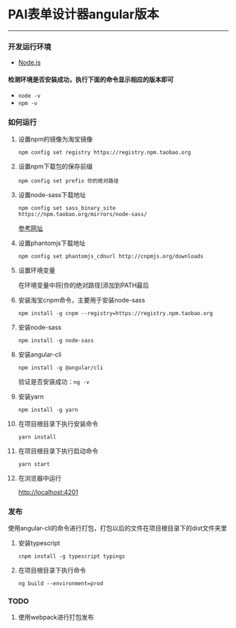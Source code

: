 # PAI表单设计器angular版本
------
### 开发运行环境

- [Node.js](https://nodejs.org)

#### 检测环境是否安装成功，执行下面的命令显示相应的版本即可
- `node -v`
- `npm -v`

### 如何运行

1. 设置npm的镜像为淘宝镜像

    `npm config set registry https://registry.npm.taobao.org`
    
2. 设置npm下载包的保存前缀

    `npm config set prefix 你的绝对路径`
    
3. 设置node-sass下载地址

    `npm config set sass_binary_site https://npm.taobao.org/mirrors/node-sass/`
    
    [参考网址](https://www.cnblogs.com/savokiss/p/6474673.html)
    
4. 设置phantomjs下载地址

    `npm config set phantomjs_cdnurl http://cnpmjs.org/downloads`
    
5. 设置环境变量

    在环境变量中将[你的绝对路径]添加到PATH最后
    
6. 安装淘宝cnpm命令，主要用于安装node-sass

    `npm install -g cnpm --registry=https://registry.npm.taobao.org`
    
7. 安装node-sass

    `npm install -g node-sass`

8. 安装angular-cli

    `npm install -g @angular/cli`
    
    验证是否安装成功：`ng -v`
    
9. 安装yarn

    `npm install -g yarn`
    
10. 在项目根目录下执行安装命令

    `yarn install`
11. 在项目根目录下执行启动命令

    `yarn start`
    
12. 在浏览器中运行

    [http://localhost:4201](http://localhost:4201)

    
### 发布

使用angular-cli的命令进行打包，打包以后的文件在项目根目录下的dist文件夹里

1. 安装typescript

    `cnpm install -g typescript typings`

2. 在项目根目录下执行命令

    `ng build --environment=prod`


### TODO

1. 使用webpack进行打包发布


